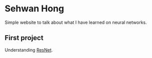 # Sehwan Hong

Simple website to talk about what I have learned on neural networks.

## First project

Understanding [ResNet](sehwanhong.github.io/CNN/ResNet/).
